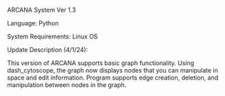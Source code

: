 ARCANA System Ver 1.3

Language: Python

System Requirements: Linux OS

Update Description (4/1/24):

This version of ARCANA supports basic graph functionality.
Using dash_cytoscope, the graph now displays nodes that you can manipulate in space and edit information.
Program supports edge creation, deletion, and manipulation between nodes in the graph.

